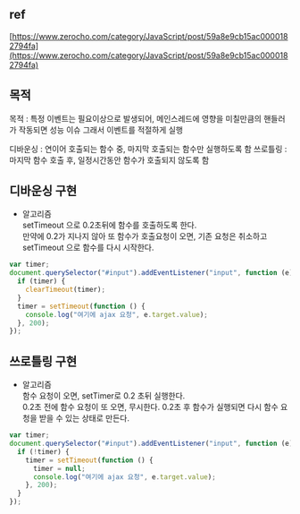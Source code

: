 ## ref

[https://www.zerocho.com/category/JavaScript/post/59a8e9cb15ac0000182794fa](https://www.zerocho.com/category/JavaScript/post/59a8e9cb15ac0000182794fa)

## 목적

목적 : 특정 이벤트는 필요이상으로 발생되어, 메인스레드에 영향을 미칠만큼의 핸들러가 작동되면 성능 이슈
그래서 이벤트를 적절하게 실행

디바운싱 : 연이어 호출되는 함수 중, 마지막 호출되는 함수만 실행하도록 함
쓰로틀링 : 마지막 함수 호출 후, 일정시간동안 함수가 호출되지 않도록 함

## 디바운싱 구현

- 알고리즘  
  setTimeout 으로 0.2초뒤에 함수를 호출하도록 한다.  
  만약에 0.2가 지나지 않아 또 함수가 호출요청이 오면, 기존 요청은 취소하고
  setTimeout 으로 함수를 다시 시작한다.

```js
var timer;
document.querySelector("#input").addEventListener("input", function (e) {
  if (timer) {
    clearTimeout(timer);
  }
  timer = setTimeout(function () {
    console.log("여기에 ajax 요청", e.target.value);
  }, 200);
});
```

## 쓰로틀링 구현

- 알고리즘  
  함수 요청이 오면, setTimer로 0.2 초뒤 실행한다.  
  0.2초 전에 함수 요청이 또 오면, 무시한다.
  0.2초 후 함수가 실행되면 다시 함수 요청을 받을 수 있는 상태로 만든다.

```js
var timer;
document.querySelector("#input").addEventListener("input", function (e) {
  if (!timer) {
    timer = setTimeout(function () {
      timer = null;
      console.log("여기에 ajax 요청", e.target.value);
    }, 200);
  }
});
```
